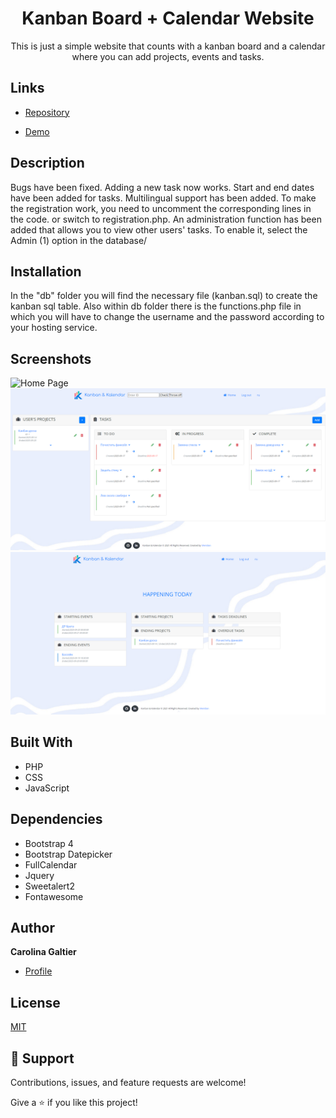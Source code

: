 <h1 align="center">Kanban Board + Calendar Website</h1>

<p align="center">This is just a simple website that counts with a kanban board and a calendar where you can add projects, events and tasks.</p>

## Links

- [Repository](https://github.com/carogaltier/KanbanBoard_website "Kanban Board Website Repo")

- [Demo](https://kanban-kalendar.tk/main.php)


## Description

Bugs have been fixed. Adding a new task now works. Start and end dates have been added for tasks. Multilingual support has been added.
To make the registration work, you need to uncomment the corresponding lines in the code. or switch to registration.php.
An administration function has been added that allows you to view other users' tasks. To enable it, select the Admin (1) option in the database/

## Installation

In the "db" folder you will find the necessary file (kanban.sql) to create the kanban sql table. Also within db folder there is the functions.php file in which you will have to change the username and the password according to your hosting service.

## Screenshots

![Home Page](/screenshots/main.jpg "Home Page")
![Projects](/screenshots/projects.png "projects")
![today](/screenshots/today.png "today")

## Built With

- PHP
- CSS
- JavaScript

## Dependencies

- Bootstrap 4
- Bootstrap Datepicker
- FullCalendar
- Jquery
- Sweetalert2
- Fontawesome

## Author

**Carolina Galtier**

- [Profile](https://github.com/carogaltier "Carolina Galtier")

## License
[MIT](https://choosealicense.com/licenses/mit/)

## 🤝 Support

Contributions, issues, and feature requests are welcome!

Give a ⭐️ if you like this project!
